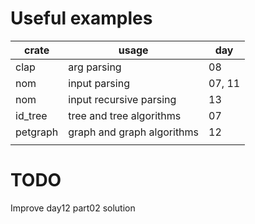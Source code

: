 # Useful examples

| crate    | usage                      | day    |
|----------|----------------------------|--------|
| clap     | arg parsing                | 08     |
| nom      | input parsing              | 07, 11 |
| nom      | input recursive parsing    | 13     |
| id_tree  | tree and tree algorithms   | 07     |
| petgraph | graph and graph algorithms | 12     |
|          |                            |        |

# TODO

Improve day12 part02 solution